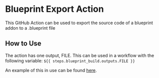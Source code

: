 # Blueprint Export Action
This GitHub Action can be used to export the source code of a blueprint addon to a .blueprint file

## How to Use
The action has one output, FILE. This can be used in a workflow with the following variable: `${{ steps.blueprint_build.outputs.FILE }}`

An example of this in use can be found [here](https://github.com/zephrynis/ptero-sidebar/blob/main/.github/workflows/export_ext.yml).
